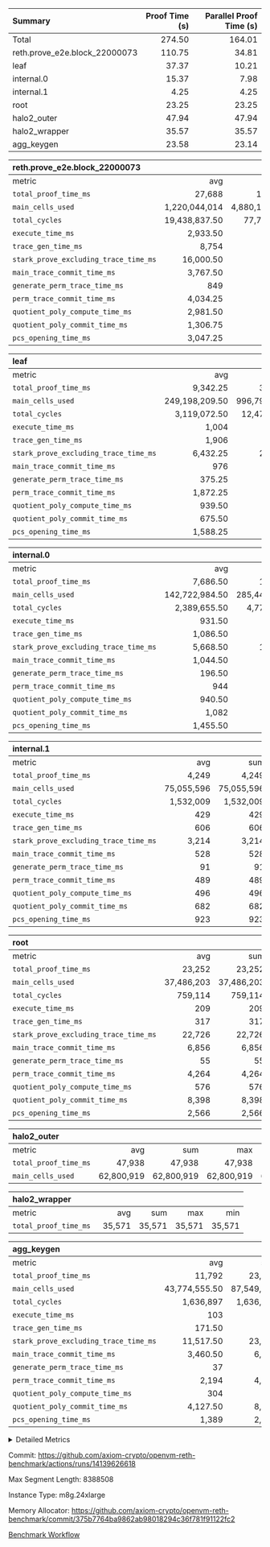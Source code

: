 | Summary | Proof Time (s) | Parallel Proof Time (s) |
|:---|---:|---:|
| Total |  274.50 |  164.01 |
| reth.prove_e2e.block_22000073 |  110.75 |  34.81 |
| leaf |  37.37 |  10.21 |
| internal.0 |  15.37 |  7.98 |
| internal.1 |  4.25 |  4.25 |
| root |  23.25 |  23.25 |
| halo2_outer |  47.94 |  47.94 |
| halo2_wrapper |  35.57 |  35.57 |
| agg_keygen |  23.58 |  23.14 |


| reth.prove_e2e.block_22000073 |||||
|:---|---:|---:|---:|---:|
|metric|avg|sum|max|min|
| `total_proof_time_ms ` |  27,688 |  110,752 |  34,814 |  20,900 |
| `main_cells_used     ` |  1,220,044,014 |  4,880,176,056 |  1,622,015,028 |  995,214,941 |
| `total_cycles        ` |  19,438,837.50 |  77,755,350 |  24,643,495 |  10,339,466 |
| `execute_time_ms     ` |  2,933.50 |  11,734 |  4,149 |  1,546 |
| `trace_gen_time_ms   ` |  8,754 |  35,016 |  10,331 |  6,003 |
| `stark_prove_excluding_trace_time_ms` |  16,000.50 |  64,002 |  20,764 |  13,351 |
| `main_trace_commit_time_ms` |  3,767.50 |  15,070 |  5,195 |  2,981 |
| `generate_perm_trace_time_ms` |  849 |  3,396 |  1,023 |  570 |
| `perm_trace_commit_time_ms` |  4,034.25 |  16,137 |  5,314 |  2,737 |
| `quotient_poly_compute_time_ms` |  2,981.50 |  11,926 |  4,247 |  2,119 |
| `quotient_poly_commit_time_ms` |  1,306.75 |  5,227 |  1,493 |  929 |
| `pcs_opening_time_ms ` |  3,047.25 |  12,189 |  3,506 |  2,117 |

| leaf |||||
|:---|---:|---:|---:|---:|
|metric|avg|sum|max|min|
| `total_proof_time_ms ` |  9,342.25 |  37,369 |  10,209 |  7,153 |
| `main_cells_used     ` |  249,198,209.50 |  996,792,838 |  278,547,069 |  192,356,192 |
| `total_cycles        ` |  3,119,072.50 |  12,476,290 |  3,458,324 |  2,560,979 |
| `execute_time_ms     ` |  1,004 |  4,016 |  1,102 |  824 |
| `trace_gen_time_ms   ` |  1,906 |  7,624 |  2,088 |  1,549 |
| `stark_prove_excluding_trace_time_ms` |  6,432.25 |  25,729 |  7,019 |  4,780 |
| `main_trace_commit_time_ms` |  976 |  3,904 |  1,055 |  760 |
| `generate_perm_trace_time_ms` |  375.25 |  1,501 |  411 |  280 |
| `perm_trace_commit_time_ms` |  1,872.25 |  7,489 |  2,082 |  1,347 |
| `quotient_poly_compute_time_ms` |  939.50 |  3,758 |  1,029 |  712 |
| `quotient_poly_commit_time_ms` |  675.50 |  2,702 |  742 |  507 |
| `pcs_opening_time_ms ` |  1,588.25 |  6,353 |  1,736 |  1,169 |

| internal.0 |||||
|:---|---:|---:|---:|---:|
|metric|avg|sum|max|min|
| `total_proof_time_ms ` |  7,686.50 |  15,373 |  7,978 |  7,395 |
| `main_cells_used     ` |  142,722,984.50 |  285,445,969 |  143,362,763 |  142,083,206 |
| `total_cycles        ` |  2,389,655.50 |  4,779,311 |  2,397,738 |  2,381,573 |
| `execute_time_ms     ` |  931.50 |  1,863 |  943 |  920 |
| `trace_gen_time_ms   ` |  1,086.50 |  2,173 |  1,093 |  1,080 |
| `stark_prove_excluding_trace_time_ms` |  5,668.50 |  11,337 |  5,942 |  5,395 |
| `main_trace_commit_time_ms` |  1,044.50 |  2,089 |  1,146 |  943 |
| `generate_perm_trace_time_ms` |  196.50 |  393 |  211 |  182 |
| `perm_trace_commit_time_ms` |  944 |  1,888 |  990 |  898 |
| `quotient_poly_compute_time_ms` |  940.50 |  1,881 |  1,013 |  868 |
| `quotient_poly_commit_time_ms` |  1,082 |  2,164 |  1,084 |  1,080 |
| `pcs_opening_time_ms ` |  1,455.50 |  2,911 |  1,493 |  1,418 |

| internal.1 |||||
|:---|---:|---:|---:|---:|
|metric|avg|sum|max|min|
| `total_proof_time_ms ` |  4,249 |  4,249 |  4,249 |  4,249 |
| `main_cells_used     ` |  75,055,596 |  75,055,596 |  75,055,596 |  75,055,596 |
| `total_cycles        ` |  1,532,009 |  1,532,009 |  1,532,009 |  1,532,009 |
| `execute_time_ms     ` |  429 |  429 |  429 |  429 |
| `trace_gen_time_ms   ` |  606 |  606 |  606 |  606 |
| `stark_prove_excluding_trace_time_ms` |  3,214 |  3,214 |  3,214 |  3,214 |
| `main_trace_commit_time_ms` |  528 |  528 |  528 |  528 |
| `generate_perm_trace_time_ms` |  91 |  91 |  91 |  91 |
| `perm_trace_commit_time_ms` |  489 |  489 |  489 |  489 |
| `quotient_poly_compute_time_ms` |  496 |  496 |  496 |  496 |
| `quotient_poly_commit_time_ms` |  682 |  682 |  682 |  682 |
| `pcs_opening_time_ms ` |  923 |  923 |  923 |  923 |

| root |||||
|:---|---:|---:|---:|---:|
|metric|avg|sum|max|min|
| `total_proof_time_ms ` |  23,252 |  23,252 |  23,252 |  23,252 |
| `main_cells_used     ` |  37,486,203 |  37,486,203 |  37,486,203 |  37,486,203 |
| `total_cycles        ` |  759,114 |  759,114 |  759,114 |  759,114 |
| `execute_time_ms     ` |  209 |  209 |  209 |  209 |
| `trace_gen_time_ms   ` |  317 |  317 |  317 |  317 |
| `stark_prove_excluding_trace_time_ms` |  22,726 |  22,726 |  22,726 |  22,726 |
| `main_trace_commit_time_ms` |  6,856 |  6,856 |  6,856 |  6,856 |
| `generate_perm_trace_time_ms` |  55 |  55 |  55 |  55 |
| `perm_trace_commit_time_ms` |  4,264 |  4,264 |  4,264 |  4,264 |
| `quotient_poly_compute_time_ms` |  576 |  576 |  576 |  576 |
| `quotient_poly_commit_time_ms` |  8,398 |  8,398 |  8,398 |  8,398 |
| `pcs_opening_time_ms ` |  2,566 |  2,566 |  2,566 |  2,566 |

| halo2_outer |||||
|:---|---:|---:|---:|---:|
|metric|avg|sum|max|min|
| `total_proof_time_ms ` |  47,938 |  47,938 |  47,938 |  47,938 |
| `main_cells_used     ` |  62,800,919 |  62,800,919 |  62,800,919 |  62,800,919 |

| halo2_wrapper |||||
|:---|---:|---:|---:|---:|
|metric|avg|sum|max|min|
| `total_proof_time_ms ` |  35,571 |  35,571 |  35,571 |  35,571 |

| agg_keygen |||||
|:---|---:|---:|---:|---:|
|metric|avg|sum|max|min|
| `total_proof_time_ms ` |  11,792 |  23,584 |  23,138 |  446 |
| `main_cells_used     ` |  43,774,555.50 |  87,549,111 |  86,883,195 |  665,916 |
| `total_cycles        ` |  1,636,897 |  1,636,897 |  1,636,897 |  1,636,897 |
| `execute_time_ms     ` |  103 |  206 |  206 |  0 |
| `trace_gen_time_ms   ` |  171.50 |  343 |  315 |  28 |
| `stark_prove_excluding_trace_time_ms` |  11,517.50 |  23,035 |  22,617 |  418 |
| `main_trace_commit_time_ms` |  3,460.50 |  6,921 |  6,871 |  50 |
| `generate_perm_trace_time_ms` |  37 |  74 |  61 |  13 |
| `perm_trace_commit_time_ms` |  2,194 |  4,388 |  4,340 |  48 |
| `quotient_poly_compute_time_ms` |  304 |  608 |  578 |  30 |
| `quotient_poly_commit_time_ms` |  4,127.50 |  8,255 |  8,195 |  60 |
| `pcs_opening_time_ms ` |  1,389 |  2,778 |  2,566 |  212 |



<details>
<summary>Detailed Metrics</summary>

| air_name | block_number | quotient_deg | interactions | constraints |
| --- | --- | --- | --- | --- |
| AccessAdapterAir<16> | 22000073 | 2 | 5 | 12 | 
| AccessAdapterAir<2> | 22000073 | 2 | 5 | 12 | 
| AccessAdapterAir<32> | 22000073 | 2 | 5 | 12 | 
| AccessAdapterAir<4> | 22000073 | 2 | 5 | 12 | 
| AccessAdapterAir<8> | 22000073 | 2 | 5 | 12 | 
| BitwiseOperationLookupAir<8> | 22000073 | 2 | 2 | 4 | 
| KeccakVmAir | 22000073 | 2 | 321 | 4,513 | 
| MemoryMerkleAir<8> | 22000073 | 2 | 4 | 39 | 
| PersistentBoundaryAir<8> | 22000073 | 2 | 3 | 7 | 
| PhantomAir | 22000073 | 2 | 3 | 5 | 
| Poseidon2PeripheryAir<BabyBearParameters>, 1> | 22000073 | 2 | 1 | 286 | 
| ProgramAir | 22000073 | 1 | 1 | 4 | 
| RangeTupleCheckerAir<2> | 22000073 | 1 | 1 | 4 | 
| Rv32HintStoreAir | 22000073 | 2 | 18 | 28 | 
| Sha256VmAir | 22000073 | 2 | 50 | 663 | 
| VariableRangeCheckerAir | 22000073 | 1 | 1 | 4 | 
| VmAirWrapper<Rv32BaseAluAdapterAir, BaseAluCoreAir<4, 8> | 22000073 | 2 | 20 | 37 | 
| VmAirWrapper<Rv32BaseAluAdapterAir, LessThanCoreAir<4, 8> | 22000073 | 2 | 18 | 40 | 
| VmAirWrapper<Rv32BaseAluAdapterAir, ShiftCoreAir<4, 8> | 22000073 | 2 | 24 | 91 | 
| VmAirWrapper<Rv32BranchAdapterAir, BranchEqualCoreAir<4> | 22000073 | 2 | 11 | 20 | 
| VmAirWrapper<Rv32BranchAdapterAir, BranchLessThanCoreAir<4, 8> | 22000073 | 2 | 13 | 35 | 
| VmAirWrapper<Rv32CondRdWriteAdapterAir, Rv32JalLuiCoreAir> | 22000073 | 2 | 10 | 18 | 
| VmAirWrapper<Rv32HeapAdapterAir<2, 32, 32>, BaseAluCoreAir<32, 8> | 22000073 | 2 | 61 | 126 | 
| VmAirWrapper<Rv32HeapAdapterAir<2, 32, 32>, LessThanCoreAir<32, 8> | 22000073 | 2 | 31 | 129 | 
| VmAirWrapper<Rv32HeapAdapterAir<2, 32, 32>, MultiplicationCoreAir<32, 8> | 22000073 | 2 | 61 | 57 | 
| VmAirWrapper<Rv32HeapAdapterAir<2, 32, 32>, ShiftCoreAir<32, 8> | 22000073 | 2 | 79 | 2,161 | 
| VmAirWrapper<Rv32HeapBranchAdapterAir<2, 32>, BranchEqualCoreAir<32> | 22000073 | 2 | 20 | 55 | 
| VmAirWrapper<Rv32HeapBranchAdapterAir<2, 32>, BranchLessThanCoreAir<32, 8> | 22000073 | 2 | 22 | 126 | 
| VmAirWrapper<Rv32IsEqualModAdapterAir<2, 1, 32, 32>, ModularIsEqualCoreAir<32, 4, 8> | 22000073 | 2 | 25 | 225 | 
| VmAirWrapper<Rv32IsEqualModAdapterAir<2, 3, 16, 48>, ModularIsEqualCoreAir<48, 4, 8> | 22000073 | 2 | 41 | 333 | 
| VmAirWrapper<Rv32JalrAdapterAir, Rv32JalrCoreAir> | 22000073 | 2 | 16 | 20 | 
| VmAirWrapper<Rv32LoadStoreAdapterAir, LoadSignExtendCoreAir<4, 8> | 22000073 | 2 | 18 | 33 | 
| VmAirWrapper<Rv32LoadStoreAdapterAir, LoadStoreCoreAir<4> | 22000073 | 2 | 17 | 40 | 
| VmAirWrapper<Rv32MultAdapterAir, DivRemCoreAir<4, 8> | 22000073 | 2 | 25 | 84 | 
| VmAirWrapper<Rv32MultAdapterAir, MulHCoreAir<4, 8> | 22000073 | 2 | 24 | 31 | 
| VmAirWrapper<Rv32MultAdapterAir, MultiplicationCoreAir<4, 8> | 22000073 | 2 | 19 | 19 | 
| VmAirWrapper<Rv32RdWriteAdapterAir, Rv32AuipcCoreAir> | 22000073 | 2 | 12 | 14 | 
| VmAirWrapper<Rv32VecHeapAdapterAir<1, 2, 2, 32, 32>, FieldExpressionCoreAir> | 22000073 | 2 | 415 | 480 | 
| VmAirWrapper<Rv32VecHeapAdapterAir<1, 6, 6, 16, 16>, FieldExpressionCoreAir> | 22000073 | 2 | 832 | 921 | 
| VmAirWrapper<Rv32VecHeapAdapterAir<2, 1, 1, 32, 32>, FieldExpressionCoreAir> | 22000073 | 2 | 158 | 190 | 
| VmAirWrapper<Rv32VecHeapAdapterAir<2, 2, 2, 32, 32>, FieldExpressionCoreAir> | 22000073 | 2 | 428 | 457 | 
| VmAirWrapper<Rv32VecHeapAdapterAir<2, 3, 3, 16, 16>, FieldExpressionCoreAir> | 22000073 | 2 | 246 | 288 | 
| VmAirWrapper<Rv32VecHeapAdapterAir<2, 6, 6, 16, 16>, FieldExpressionCoreAir> | 22000073 | 2 | 668 | 701 | 
| VmConnectorAir | 22000073 | 2 | 5 | 11 | 

| block_number | execute_time_ms |
| --- | --- |
| 22000073 | 210 | 

| group | air_name | block_number | rows | quotient_deg | prep_cols | perm_cols | main_cols | interactions | constraints | cells |
| --- | --- | --- | --- | --- | --- | --- | --- | --- | --- | --- |
| agg_keygen | AccessAdapterAir<16> | 22000073 |  | 2 |  |  |  | 5 | 12 |  | 
| agg_keygen | AccessAdapterAir<2> | 22000073 | 524,288 | 8 |  | 16 | 11 | 5 | 12 | 14,155,776 | 
| agg_keygen | AccessAdapterAir<32> | 22000073 |  | 2 |  |  |  | 5 | 12 |  | 
| agg_keygen | AccessAdapterAir<4> | 22000073 | 262,144 | 8 |  | 16 | 13 | 5 | 12 | 7,602,176 | 
| agg_keygen | AccessAdapterAir<8> | 22000073 | 8,192 | 8 |  | 16 | 17 | 5 | 12 | 270,336 | 
| agg_keygen | BitwiseOperationLookupAir<8> | 22000073 |  | 2 |  |  |  | 2 | 4 |  | 
| agg_keygen | FriReducedOpeningAir | 22000073 | 524,288 | 8 |  | 84 | 27 | 39 | 71 | 58,195,968 | 
| agg_keygen | JalRangeCheckAir | 22000073 | 65,536 | 8 |  | 28 | 12 | 9 | 14 | 2,621,440 | 
| agg_keygen | MemoryMerkleAir<8> | 22000073 |  | 2 |  |  |  | 4 | 39 |  | 
| agg_keygen | NativePoseidon2Air<BabyBearParameters>, 1> | 22000073 | 65,536 | 8 |  | 312 | 398 | 136 | 572 | 46,530,560 | 
| agg_keygen | PersistentBoundaryAir<8> | 22000073 |  | 2 |  |  |  | 3 | 7 |  | 
| agg_keygen | PhantomAir | 22000073 | 32,768 | 4 |  | 12 | 6 | 3 | 5 | 589,824 | 
| agg_keygen | Poseidon2PeripheryAir<BabyBearParameters>, 1> | 22000073 |  | 2 |  |  |  | 1 | 286 |  | 
| agg_keygen | ProgramAir | 22000073 | 131,072 | 1 |  | 8 | 10 | 1 | 4 | 2,359,296 | 
| agg_keygen | RangeTupleCheckerAir<2> | 22000073 |  | 1 |  |  |  | 1 | 4 |  | 
| agg_keygen | Rv32HintStoreAir | 22000073 |  | 2 |  |  |  | 18 | 28 |  | 
| agg_keygen | VariableRangeCheckerAir | 22000073 | 262,144 | 1 | 2 | 8 | 1 | 1 | 4 | 2,359,296 | 
| agg_keygen | VmAirWrapper<AluNativeAdapterAir, FieldArithmeticCoreAir> | 22000073 | 1,048,576 | 8 |  | 36 | 29 | 15 | 27 | 68,157,440 | 
| agg_keygen | VmAirWrapper<BranchNativeAdapterAir, BranchEqualCoreAir<1> | 22000073 | 262,144 | 8 |  | 28 | 23 | 11 | 25 | 13,369,344 | 
| agg_keygen | VmAirWrapper<NativeAdapterAir<2, 0>, PublicValuesCoreAir> | 22000073 | 64 | 8 |  | 28 | 27 | 11 | 30 | 3,520 | 
| agg_keygen | VmAirWrapper<NativeLoadStoreAdapterAir<1>, NativeLoadStoreCoreAir<1> | 22000073 | 524,288 | 8 |  | 40 | 21 | 15 | 20 | 31,981,568 | 
| agg_keygen | VmAirWrapper<NativeLoadStoreAdapterAir<4>, NativeLoadStoreCoreAir<4> | 22000073 | 131,072 | 8 |  | 40 | 27 | 15 | 20 | 8,781,824 | 
| agg_keygen | VmAirWrapper<NativeVectorizedAdapterAir<4>, FieldExtensionCoreAir> | 22000073 | 131,072 | 8 |  | 36 | 38 | 15 | 27 | 9,699,328 | 
| agg_keygen | VmAirWrapper<Rv32BaseAluAdapterAir, BaseAluCoreAir<4, 8> | 22000073 |  | 2 |  |  |  | 20 | 37 |  | 
| agg_keygen | VmAirWrapper<Rv32BaseAluAdapterAir, LessThanCoreAir<4, 8> | 22000073 |  | 2 |  |  |  | 18 | 40 |  | 
| agg_keygen | VmAirWrapper<Rv32BaseAluAdapterAir, ShiftCoreAir<4, 8> | 22000073 |  | 2 |  |  |  | 24 | 91 |  | 
| agg_keygen | VmAirWrapper<Rv32BranchAdapterAir, BranchEqualCoreAir<4> | 22000073 |  | 2 |  |  |  | 11 | 20 |  | 
| agg_keygen | VmAirWrapper<Rv32BranchAdapterAir, BranchLessThanCoreAir<4, 8> | 22000073 |  | 2 |  |  |  | 13 | 35 |  | 
| agg_keygen | VmAirWrapper<Rv32CondRdWriteAdapterAir, Rv32JalLuiCoreAir> | 22000073 |  | 2 |  |  |  | 10 | 18 |  | 
| agg_keygen | VmAirWrapper<Rv32JalrAdapterAir, Rv32JalrCoreAir> | 22000073 |  | 2 |  |  |  | 16 | 20 |  | 
| agg_keygen | VmAirWrapper<Rv32LoadStoreAdapterAir, LoadSignExtendCoreAir<4, 8> | 22000073 |  | 2 |  |  |  | 18 | 33 |  | 
| agg_keygen | VmAirWrapper<Rv32LoadStoreAdapterAir, LoadStoreCoreAir<4> | 22000073 |  | 2 |  |  |  | 17 | 40 |  | 
| agg_keygen | VmAirWrapper<Rv32MultAdapterAir, DivRemCoreAir<4, 8> | 22000073 |  | 2 |  |  |  | 25 | 84 |  | 
| agg_keygen | VmAirWrapper<Rv32MultAdapterAir, MulHCoreAir<4, 8> | 22000073 |  | 2 |  |  |  | 24 | 31 |  | 
| agg_keygen | VmAirWrapper<Rv32MultAdapterAir, MultiplicationCoreAir<4, 8> | 22000073 |  | 2 |  |  |  | 19 | 19 |  | 
| agg_keygen | VmAirWrapper<Rv32RdWriteAdapterAir, Rv32AuipcCoreAir> | 22000073 |  | 2 |  |  |  | 12 | 14 |  | 
| agg_keygen | VmConnectorAir | 22000073 | 2 | 8 | 1 | 16 | 5 | 5 | 11 | 42 | 
| agg_keygen | VolatileBoundaryAir | 22000073 | 131,072 | 8 |  | 20 | 12 | 7 | 19 | 4,194,304 | 

| group | air_name | block_number | idx | rows | prep_cols | perm_cols | main_cols | cells |
| --- | --- | --- | --- | --- | --- | --- | --- | --- |
| internal.0 | AccessAdapterAir<2> | 22000073 | 0 | 1,048,576 |  | 12 | 11 | 24,117,248 | 
| internal.0 | AccessAdapterAir<2> | 22000073 | 1 | 524,288 |  | 12 | 11 | 12,058,624 | 
| internal.0 | AccessAdapterAir<4> | 22000073 | 0 | 262,144 |  | 12 | 13 | 6,553,600 | 
| internal.0 | AccessAdapterAir<4> | 22000073 | 1 | 262,144 |  | 12 | 13 | 6,553,600 | 
| internal.0 | AccessAdapterAir<8> | 22000073 | 0 | 8,192 |  | 12 | 17 | 237,568 | 
| internal.0 | AccessAdapterAir<8> | 22000073 | 1 | 8,192 |  | 12 | 17 | 237,568 | 
| internal.0 | FriReducedOpeningAir | 22000073 | 0 | 1,048,576 |  | 44 | 27 | 74,448,896 | 
| internal.0 | FriReducedOpeningAir | 22000073 | 1 | 1,048,576 |  | 44 | 27 | 74,448,896 | 
| internal.0 | JalRangeCheckAir | 22000073 | 0 | 131,072 |  | 16 | 12 | 3,670,016 | 
| internal.0 | JalRangeCheckAir | 22000073 | 1 | 131,072 |  | 16 | 12 | 3,670,016 | 
| internal.0 | NativePoseidon2Air<BabyBearParameters>, 1> | 22000073 | 0 | 262,144 |  | 160 | 398 | 146,276,352 | 
| internal.0 | NativePoseidon2Air<BabyBearParameters>, 1> | 22000073 | 1 | 131,072 |  | 160 | 398 | 73,138,176 | 
| internal.0 | PhantomAir | 22000073 | 0 | 65,536 |  | 8 | 6 | 917,504 | 
| internal.0 | PhantomAir | 22000073 | 1 | 65,536 |  | 8 | 6 | 917,504 | 
| internal.0 | ProgramAir | 22000073 | 0 | 131,072 |  | 8 | 10 | 2,359,296 | 
| internal.0 | ProgramAir | 22000073 | 1 | 131,072 |  | 8 | 10 | 2,359,296 | 
| internal.0 | VariableRangeCheckerAir | 22000073 | 0 | 262,144 | 2 | 8 | 1 | 2,359,296 | 
| internal.0 | VariableRangeCheckerAir | 22000073 | 1 | 262,144 | 2 | 8 | 1 | 2,359,296 | 
| internal.0 | VmAirWrapper<AluNativeAdapterAir, FieldArithmeticCoreAir> | 22000073 | 0 | 2,097,152 |  | 20 | 29 | 102,760,448 | 
| internal.0 | VmAirWrapper<AluNativeAdapterAir, FieldArithmeticCoreAir> | 22000073 | 1 | 2,097,152 |  | 20 | 29 | 102,760,448 | 
| internal.0 | VmAirWrapper<BranchNativeAdapterAir, BranchEqualCoreAir<1> | 22000073 | 0 | 262,144 |  | 16 | 23 | 10,223,616 | 
| internal.0 | VmAirWrapper<BranchNativeAdapterAir, BranchEqualCoreAir<1> | 22000073 | 1 | 262,144 |  | 16 | 23 | 10,223,616 | 
| internal.0 | VmAirWrapper<NativeAdapterAir<2, 0>, PublicValuesCoreAir> | 22000073 | 0 | 64 |  | 16 | 23 | 2,496 | 
| internal.0 | VmAirWrapper<NativeAdapterAir<2, 0>, PublicValuesCoreAir> | 22000073 | 1 | 64 |  | 16 | 23 | 2,496 | 
| internal.0 | VmAirWrapper<NativeLoadStoreAdapterAir<1>, NativeLoadStoreCoreAir<1> | 22000073 | 0 | 524,288 |  | 24 | 21 | 23,592,960 | 
| internal.0 | VmAirWrapper<NativeLoadStoreAdapterAir<1>, NativeLoadStoreCoreAir<1> | 22000073 | 1 | 524,288 |  | 24 | 21 | 23,592,960 | 
| internal.0 | VmAirWrapper<NativeLoadStoreAdapterAir<4>, NativeLoadStoreCoreAir<4> | 22000073 | 0 | 262,144 |  | 24 | 27 | 13,369,344 | 
| internal.0 | VmAirWrapper<NativeLoadStoreAdapterAir<4>, NativeLoadStoreCoreAir<4> | 22000073 | 1 | 262,144 |  | 24 | 27 | 13,369,344 | 
| internal.0 | VmAirWrapper<NativeVectorizedAdapterAir<4>, FieldExtensionCoreAir> | 22000073 | 0 | 262,144 |  | 20 | 38 | 15,204,352 | 
| internal.0 | VmAirWrapper<NativeVectorizedAdapterAir<4>, FieldExtensionCoreAir> | 22000073 | 1 | 262,144 |  | 20 | 38 | 15,204,352 | 
| internal.0 | VmConnectorAir | 22000073 | 0 | 2 | 1 | 12 | 5 | 34 | 
| internal.0 | VmConnectorAir | 22000073 | 1 | 2 | 1 | 12 | 5 | 34 | 
| internal.0 | VolatileBoundaryAir | 22000073 | 0 | 262,144 |  | 12 | 12 | 6,291,456 | 
| internal.0 | VolatileBoundaryAir | 22000073 | 1 | 262,144 |  | 12 | 12 | 6,291,456 | 
| internal.1 | AccessAdapterAir<2> | 22000073 | 2 | 524,288 |  | 12 | 11 | 12,058,624 | 
| internal.1 | AccessAdapterAir<4> | 22000073 | 2 | 262,144 |  | 12 | 13 | 6,553,600 | 
| internal.1 | AccessAdapterAir<8> | 22000073 | 2 | 8,192 |  | 12 | 17 | 237,568 | 
| internal.1 | FriReducedOpeningAir | 22000073 | 2 | 262,144 |  | 44 | 27 | 18,612,224 | 
| internal.1 | JalRangeCheckAir | 22000073 | 2 | 65,536 |  | 16 | 12 | 1,835,008 | 
| internal.1 | NativePoseidon2Air<BabyBearParameters>, 1> | 22000073 | 2 | 65,536 |  | 160 | 398 | 36,569,088 | 
| internal.1 | PhantomAir | 22000073 | 2 | 16,384 |  | 8 | 6 | 229,376 | 
| internal.1 | ProgramAir | 22000073 | 2 | 131,072 |  | 8 | 10 | 2,359,296 | 
| internal.1 | VariableRangeCheckerAir | 22000073 | 2 | 262,144 | 2 | 8 | 1 | 2,359,296 | 
| internal.1 | VmAirWrapper<AluNativeAdapterAir, FieldArithmeticCoreAir> | 22000073 | 2 | 1,048,576 |  | 20 | 29 | 51,380,224 | 
| internal.1 | VmAirWrapper<BranchNativeAdapterAir, BranchEqualCoreAir<1> | 22000073 | 2 | 262,144 |  | 16 | 23 | 10,223,616 | 
| internal.1 | VmAirWrapper<NativeAdapterAir<2, 0>, PublicValuesCoreAir> | 22000073 | 2 | 64 |  | 16 | 23 | 2,496 | 
| internal.1 | VmAirWrapper<NativeLoadStoreAdapterAir<1>, NativeLoadStoreCoreAir<1> | 22000073 | 2 | 524,288 |  | 24 | 21 | 23,592,960 | 
| internal.1 | VmAirWrapper<NativeLoadStoreAdapterAir<4>, NativeLoadStoreCoreAir<4> | 22000073 | 2 | 131,072 |  | 24 | 27 | 6,684,672 | 
| internal.1 | VmAirWrapper<NativeVectorizedAdapterAir<4>, FieldExtensionCoreAir> | 22000073 | 2 | 131,072 |  | 20 | 38 | 7,602,176 | 
| internal.1 | VmConnectorAir | 22000073 | 2 | 2 | 1 | 12 | 5 | 34 | 
| internal.1 | VolatileBoundaryAir | 22000073 | 2 | 131,072 |  | 12 | 12 | 3,145,728 | 
| leaf | AccessAdapterAir<2> | 22000073 | 0 | 2,097,152 |  | 16 | 11 | 56,623,104 | 
| leaf | AccessAdapterAir<2> | 22000073 | 1 | 2,097,152 |  | 16 | 11 | 56,623,104 | 
| leaf | AccessAdapterAir<2> | 22000073 | 2 | 2,097,152 |  | 16 | 11 | 56,623,104 | 
| leaf | AccessAdapterAir<2> | 22000073 | 3 | 1,048,576 |  | 16 | 11 | 28,311,552 | 
| leaf | AccessAdapterAir<4> | 22000073 | 0 | 1,048,576 |  | 16 | 13 | 30,408,704 | 
| leaf | AccessAdapterAir<4> | 22000073 | 1 | 1,048,576 |  | 16 | 13 | 30,408,704 | 
| leaf | AccessAdapterAir<4> | 22000073 | 2 | 1,048,576 |  | 16 | 13 | 30,408,704 | 
| leaf | AccessAdapterAir<4> | 22000073 | 3 | 524,288 |  | 16 | 13 | 15,204,352 | 
| leaf | AccessAdapterAir<8> | 22000073 | 0 | 32,768 |  | 16 | 17 | 1,081,344 | 
| leaf | AccessAdapterAir<8> | 22000073 | 1 | 32,768 |  | 16 | 17 | 1,081,344 | 
| leaf | AccessAdapterAir<8> | 22000073 | 2 | 32,768 |  | 16 | 17 | 1,081,344 | 
| leaf | AccessAdapterAir<8> | 22000073 | 3 | 16,384 |  | 16 | 17 | 540,672 | 
| leaf | FriReducedOpeningAir | 22000073 | 0 | 4,194,304 |  | 84 | 27 | 465,567,744 | 
| leaf | FriReducedOpeningAir | 22000073 | 1 | 4,194,304 |  | 84 | 27 | 465,567,744 | 
| leaf | FriReducedOpeningAir | 22000073 | 2 | 4,194,304 |  | 84 | 27 | 465,567,744 | 
| leaf | FriReducedOpeningAir | 22000073 | 3 | 2,097,152 |  | 84 | 27 | 232,783,872 | 
| leaf | JalRangeCheckAir | 22000073 | 0 | 65,536 |  | 28 | 12 | 2,621,440 | 
| leaf | JalRangeCheckAir | 22000073 | 1 | 65,536 |  | 28 | 12 | 2,621,440 | 
| leaf | JalRangeCheckAir | 22000073 | 2 | 65,536 |  | 28 | 12 | 2,621,440 | 
| leaf | JalRangeCheckAir | 22000073 | 3 | 65,536 |  | 28 | 12 | 2,621,440 | 
| leaf | NativePoseidon2Air<BabyBearParameters>, 1> | 22000073 | 0 | 262,144 |  | 312 | 398 | 186,122,240 | 
| leaf | NativePoseidon2Air<BabyBearParameters>, 1> | 22000073 | 1 | 262,144 |  | 312 | 398 | 186,122,240 | 
| leaf | NativePoseidon2Air<BabyBearParameters>, 1> | 22000073 | 2 | 262,144 |  | 312 | 398 | 186,122,240 | 
| leaf | NativePoseidon2Air<BabyBearParameters>, 1> | 22000073 | 3 | 262,144 |  | 312 | 398 | 186,122,240 | 
| leaf | PhantomAir | 22000073 | 0 | 32,768 |  | 12 | 6 | 589,824 | 
| leaf | PhantomAir | 22000073 | 1 | 32,768 |  | 12 | 6 | 589,824 | 
| leaf | PhantomAir | 22000073 | 2 | 32,768 |  | 12 | 6 | 589,824 | 
| leaf | PhantomAir | 22000073 | 3 | 32,768 |  | 12 | 6 | 589,824 | 
| leaf | ProgramAir | 22000073 | 0 | 2,097,152 |  | 8 | 10 | 37,748,736 | 
| leaf | ProgramAir | 22000073 | 1 | 2,097,152 |  | 8 | 10 | 37,748,736 | 
| leaf | ProgramAir | 22000073 | 2 | 2,097,152 |  | 8 | 10 | 37,748,736 | 
| leaf | ProgramAir | 22000073 | 3 | 2,097,152 |  | 8 | 10 | 37,748,736 | 
| leaf | VariableRangeCheckerAir | 22000073 | 0 | 262,144 | 2 | 8 | 1 | 2,359,296 | 
| leaf | VariableRangeCheckerAir | 22000073 | 1 | 262,144 | 2 | 8 | 1 | 2,359,296 | 
| leaf | VariableRangeCheckerAir | 22000073 | 2 | 262,144 | 2 | 8 | 1 | 2,359,296 | 
| leaf | VariableRangeCheckerAir | 22000073 | 3 | 262,144 | 2 | 8 | 1 | 2,359,296 | 
| leaf | VmAirWrapper<AluNativeAdapterAir, FieldArithmeticCoreAir> | 22000073 | 0 | 2,097,152 |  | 36 | 29 | 136,314,880 | 
| leaf | VmAirWrapper<AluNativeAdapterAir, FieldArithmeticCoreAir> | 22000073 | 1 | 2,097,152 |  | 36 | 29 | 136,314,880 | 
| leaf | VmAirWrapper<AluNativeAdapterAir, FieldArithmeticCoreAir> | 22000073 | 2 | 2,097,152 |  | 36 | 29 | 136,314,880 | 
| leaf | VmAirWrapper<AluNativeAdapterAir, FieldArithmeticCoreAir> | 22000073 | 3 | 2,097,152 |  | 36 | 29 | 136,314,880 | 
| leaf | VmAirWrapper<BranchNativeAdapterAir, BranchEqualCoreAir<1> | 22000073 | 0 | 524,288 |  | 28 | 23 | 26,738,688 | 
| leaf | VmAirWrapper<BranchNativeAdapterAir, BranchEqualCoreAir<1> | 22000073 | 1 | 524,288 |  | 28 | 23 | 26,738,688 | 
| leaf | VmAirWrapper<BranchNativeAdapterAir, BranchEqualCoreAir<1> | 22000073 | 2 | 524,288 |  | 28 | 23 | 26,738,688 | 
| leaf | VmAirWrapper<BranchNativeAdapterAir, BranchEqualCoreAir<1> | 22000073 | 3 | 524,288 |  | 28 | 23 | 26,738,688 | 
| leaf | VmAirWrapper<NativeAdapterAir<2, 0>, PublicValuesCoreAir> | 22000073 | 0 | 64 |  | 28 | 27 | 3,520 | 
| leaf | VmAirWrapper<NativeAdapterAir<2, 0>, PublicValuesCoreAir> | 22000073 | 1 | 64 |  | 28 | 27 | 3,520 | 
| leaf | VmAirWrapper<NativeAdapterAir<2, 0>, PublicValuesCoreAir> | 22000073 | 2 | 64 |  | 28 | 27 | 3,520 | 
| leaf | VmAirWrapper<NativeAdapterAir<2, 0>, PublicValuesCoreAir> | 22000073 | 3 | 64 |  | 28 | 27 | 3,520 | 
| leaf | VmAirWrapper<NativeLoadStoreAdapterAir<1>, NativeLoadStoreCoreAir<1> | 22000073 | 0 | 1,048,576 |  | 40 | 21 | 63,963,136 | 
| leaf | VmAirWrapper<NativeLoadStoreAdapterAir<1>, NativeLoadStoreCoreAir<1> | 22000073 | 1 | 1,048,576 |  | 40 | 21 | 63,963,136 | 
| leaf | VmAirWrapper<NativeLoadStoreAdapterAir<1>, NativeLoadStoreCoreAir<1> | 22000073 | 2 | 1,048,576 |  | 40 | 21 | 63,963,136 | 
| leaf | VmAirWrapper<NativeLoadStoreAdapterAir<1>, NativeLoadStoreCoreAir<1> | 22000073 | 3 | 1,048,576 |  | 40 | 21 | 63,963,136 | 
| leaf | VmAirWrapper<NativeLoadStoreAdapterAir<4>, NativeLoadStoreCoreAir<4> | 22000073 | 0 | 262,144 |  | 40 | 27 | 17,563,648 | 
| leaf | VmAirWrapper<NativeLoadStoreAdapterAir<4>, NativeLoadStoreCoreAir<4> | 22000073 | 1 | 262,144 |  | 40 | 27 | 17,563,648 | 
| leaf | VmAirWrapper<NativeLoadStoreAdapterAir<4>, NativeLoadStoreCoreAir<4> | 22000073 | 2 | 262,144 |  | 40 | 27 | 17,563,648 | 
| leaf | VmAirWrapper<NativeLoadStoreAdapterAir<4>, NativeLoadStoreCoreAir<4> | 22000073 | 3 | 131,072 |  | 40 | 27 | 8,781,824 | 
| leaf | VmAirWrapper<NativeVectorizedAdapterAir<4>, FieldExtensionCoreAir> | 22000073 | 0 | 262,144 |  | 36 | 38 | 19,398,656 | 
| leaf | VmAirWrapper<NativeVectorizedAdapterAir<4>, FieldExtensionCoreAir> | 22000073 | 1 | 524,288 |  | 36 | 38 | 38,797,312 | 
| leaf | VmAirWrapper<NativeVectorizedAdapterAir<4>, FieldExtensionCoreAir> | 22000073 | 2 | 524,288 |  | 36 | 38 | 38,797,312 | 
| leaf | VmAirWrapper<NativeVectorizedAdapterAir<4>, FieldExtensionCoreAir> | 22000073 | 3 | 262,144 |  | 36 | 38 | 19,398,656 | 
| leaf | VmConnectorAir | 22000073 | 0 | 2 | 1 | 16 | 5 | 42 | 
| leaf | VmConnectorAir | 22000073 | 1 | 2 | 1 | 16 | 5 | 42 | 
| leaf | VmConnectorAir | 22000073 | 2 | 2 | 1 | 16 | 5 | 42 | 
| leaf | VmConnectorAir | 22000073 | 3 | 2 | 1 | 16 | 5 | 42 | 
| leaf | VolatileBoundaryAir | 22000073 | 0 | 1,048,576 |  | 20 | 12 | 33,554,432 | 
| leaf | VolatileBoundaryAir | 22000073 | 1 | 1,048,576 |  | 20 | 12 | 33,554,432 | 
| leaf | VolatileBoundaryAir | 22000073 | 2 | 1,048,576 |  | 20 | 12 | 33,554,432 | 
| leaf | VolatileBoundaryAir | 22000073 | 3 | 524,288 |  | 20 | 12 | 16,777,216 | 
| root | AccessAdapterAir<2> | 22000073 | 0 | 262,144 |  | 8 | 11 | 4,980,736 | 
| root | AccessAdapterAir<4> | 22000073 | 0 | 131,072 |  | 8 | 13 | 2,752,512 | 
| root | AccessAdapterAir<8> | 22000073 | 0 | 4,096 |  | 8 | 17 | 102,400 | 
| root | FriReducedOpeningAir | 22000073 | 0 | 131,072 |  | 24 | 27 | 6,684,672 | 
| root | JalRangeCheckAir | 22000073 | 0 | 32,768 |  | 12 | 12 | 786,432 | 
| root | NativePoseidon2Air<BabyBearParameters>, 1> | 22000073 | 0 | 32,768 |  | 84 | 398 | 15,794,176 | 
| root | PhantomAir | 22000073 | 0 | 8,192 |  | 8 | 6 | 114,688 | 
| root | ProgramAir | 22000073 | 0 | 131,072 |  | 8 | 10 | 2,359,296 | 
| root | VariableRangeCheckerAir | 22000073 | 0 | 262,144 | 2 | 8 | 1 | 2,359,296 | 
| root | VmAirWrapper<AluNativeAdapterAir, FieldArithmeticCoreAir> | 22000073 | 0 | 524,288 |  | 12 | 29 | 21,495,808 | 
| root | VmAirWrapper<BranchNativeAdapterAir, BranchEqualCoreAir<1> | 22000073 | 0 | 131,072 |  | 12 | 23 | 4,587,520 | 
| root | VmAirWrapper<NativeAdapterAir<2, 0>, PublicValuesCoreAir> | 22000073 | 0 | 64 |  | 12 | 22 | 2,176 | 
| root | VmAirWrapper<NativeLoadStoreAdapterAir<1>, NativeLoadStoreCoreAir<1> | 22000073 | 0 | 262,144 |  | 16 | 21 | 9,699,328 | 
| root | VmAirWrapper<NativeLoadStoreAdapterAir<4>, NativeLoadStoreCoreAir<4> | 22000073 | 0 | 65,536 |  | 16 | 27 | 2,818,048 | 
| root | VmAirWrapper<NativeVectorizedAdapterAir<4>, FieldExtensionCoreAir> | 22000073 | 0 | 65,536 |  | 12 | 38 | 3,276,800 | 
| root | VmConnectorAir | 22000073 | 0 | 2 | 1 | 8 | 5 | 26 | 
| root | VolatileBoundaryAir | 22000073 | 0 | 131,072 |  | 8 | 12 | 2,621,440 | 

| group | air_name | block_number | segment | rows | prep_cols | perm_cols | main_cols | cells |
| --- | --- | --- | --- | --- | --- | --- | --- | --- |
| agg_keygen | AccessAdapterAir<16> | 22000073 | 0 | 1 |  | 16 | 25 | 41 | 
| agg_keygen | AccessAdapterAir<2> | 22000073 | 0 | 1 |  | 16 | 11 | 27 | 
| agg_keygen | AccessAdapterAir<32> | 22000073 | 0 | 1 |  | 16 | 41 | 57 | 
| agg_keygen | AccessAdapterAir<4> | 22000073 | 0 | 1 |  | 16 | 13 | 29 | 
| agg_keygen | AccessAdapterAir<8> | 22000073 | 0 | 1 |  | 16 | 17 | 33 | 
| agg_keygen | BitwiseOperationLookupAir<8> | 22000073 | 0 | 65,536 | 3 | 8 | 2 | 655,360 | 
| agg_keygen | MemoryMerkleAir<8> | 22000073 | 0 | 64 |  | 16 | 32 | 3,072 | 
| agg_keygen | PersistentBoundaryAir<8> | 22000073 | 0 | 1 |  | 12 | 20 | 32 | 
| agg_keygen | PhantomAir | 22000073 | 0 | 1 |  | 12 | 6 | 18 | 
| agg_keygen | Poseidon2PeripheryAir<BabyBearParameters>, 1> | 22000073 | 0 | 32 |  | 8 | 300 | 9,856 | 
| agg_keygen | ProgramAir | 22000073 | 0 | 1 |  | 8 | 10 | 18 | 
| agg_keygen | RangeTupleCheckerAir<2> | 22000073 | 0 | 524,288 | 2 | 8 | 1 | 4,718,592 | 
| agg_keygen | Rv32HintStoreAir | 22000073 | 0 | 1 |  | 44 | 32 | 76 | 
| agg_keygen | VariableRangeCheckerAir | 22000073 | 0 | 262,144 | 2 | 8 | 1 | 2,359,296 | 
| agg_keygen | VmAirWrapper<Rv32BaseAluAdapterAir, BaseAluCoreAir<4, 8> | 22000073 | 0 | 1 |  | 52 | 36 | 88 | 
| agg_keygen | VmAirWrapper<Rv32BaseAluAdapterAir, LessThanCoreAir<4, 8> | 22000073 | 0 | 1 |  | 40 | 37 | 77 | 
| agg_keygen | VmAirWrapper<Rv32BaseAluAdapterAir, ShiftCoreAir<4, 8> | 22000073 | 0 | 1 |  | 52 | 53 | 105 | 
| agg_keygen | VmAirWrapper<Rv32BranchAdapterAir, BranchEqualCoreAir<4> | 22000073 | 0 | 1 |  | 28 | 26 | 54 | 
| agg_keygen | VmAirWrapper<Rv32BranchAdapterAir, BranchLessThanCoreAir<4, 8> | 22000073 | 0 | 1 |  | 32 | 32 | 64 | 
| agg_keygen | VmAirWrapper<Rv32CondRdWriteAdapterAir, Rv32JalLuiCoreAir> | 22000073 | 0 | 1 |  | 28 | 18 | 46 | 
| agg_keygen | VmAirWrapper<Rv32JalrAdapterAir, Rv32JalrCoreAir> | 22000073 | 0 | 1 |  | 36 | 28 | 64 | 
| agg_keygen | VmAirWrapper<Rv32LoadStoreAdapterAir, LoadSignExtendCoreAir<4, 8> | 22000073 | 0 | 1 |  | 52 | 36 | 88 | 
| agg_keygen | VmAirWrapper<Rv32LoadStoreAdapterAir, LoadStoreCoreAir<4> | 22000073 | 0 | 1 |  | 52 | 41 | 93 | 
| agg_keygen | VmAirWrapper<Rv32MultAdapterAir, DivRemCoreAir<4, 8> | 22000073 | 0 | 1 |  | 72 | 59 | 131 | 
| agg_keygen | VmAirWrapper<Rv32MultAdapterAir, MulHCoreAir<4, 8> | 22000073 | 0 | 1 |  | 72 | 39 | 111 | 
| agg_keygen | VmAirWrapper<Rv32MultAdapterAir, MultiplicationCoreAir<4, 8> | 22000073 | 0 | 1 |  | 52 | 31 | 83 | 
| agg_keygen | VmAirWrapper<Rv32RdWriteAdapterAir, Rv32AuipcCoreAir> | 22000073 | 0 | 1 |  | 28 | 20 | 48 | 
| agg_keygen | VmConnectorAir | 22000073 | 0 | 2 | 1 | 16 | 5 | 42 | 
| reth.prove_e2e.block_22000073 | AccessAdapterAir<16> | 22000073 | 0 | 64 |  | 16 | 25 | 2,624 | 
| reth.prove_e2e.block_22000073 | AccessAdapterAir<16> | 22000073 | 1 | 262,144 |  | 16 | 25 | 10,747,904 | 
| reth.prove_e2e.block_22000073 | AccessAdapterAir<16> | 22000073 | 2 | 262,144 |  | 16 | 25 | 10,747,904 | 
| reth.prove_e2e.block_22000073 | AccessAdapterAir<16> | 22000073 | 3 | 32,768 |  | 16 | 25 | 1,343,488 | 
| reth.prove_e2e.block_22000073 | AccessAdapterAir<2> | 22000073 | 2 | 512 |  | 16 | 11 | 13,824 | 
| reth.prove_e2e.block_22000073 | AccessAdapterAir<2> | 22000073 | 3 | 131,072 |  | 16 | 11 | 3,538,944 | 
| reth.prove_e2e.block_22000073 | AccessAdapterAir<32> | 22000073 | 0 | 32 |  | 16 | 41 | 1,824 | 
| reth.prove_e2e.block_22000073 | AccessAdapterAir<32> | 22000073 | 1 | 131,072 |  | 16 | 41 | 7,471,104 | 
| reth.prove_e2e.block_22000073 | AccessAdapterAir<32> | 22000073 | 2 | 131,072 |  | 16 | 41 | 7,471,104 | 
| reth.prove_e2e.block_22000073 | AccessAdapterAir<32> | 22000073 | 3 | 16,384 |  | 16 | 41 | 933,888 | 
| reth.prove_e2e.block_22000073 | AccessAdapterAir<4> | 22000073 | 0 | 64 |  | 16 | 13 | 1,856 | 
| reth.prove_e2e.block_22000073 | AccessAdapterAir<4> | 22000073 | 2 | 256 |  | 16 | 13 | 7,424 | 
| reth.prove_e2e.block_22000073 | AccessAdapterAir<4> | 22000073 | 3 | 65,536 |  | 16 | 13 | 1,900,544 | 
| reth.prove_e2e.block_22000073 | AccessAdapterAir<8> | 22000073 | 0 | 1,048,576 |  | 16 | 17 | 34,603,008 | 
| reth.prove_e2e.block_22000073 | AccessAdapterAir<8> | 22000073 | 1 | 2,097,152 |  | 16 | 17 | 69,206,016 | 
| reth.prove_e2e.block_22000073 | AccessAdapterAir<8> | 22000073 | 2 | 2,097,152 |  | 16 | 17 | 69,206,016 | 
| reth.prove_e2e.block_22000073 | AccessAdapterAir<8> | 22000073 | 3 | 1,048,576 |  | 16 | 17 | 34,603,008 | 
| reth.prove_e2e.block_22000073 | BitwiseOperationLookupAir<8> | 22000073 | 0 | 65,536 | 3 | 8 | 2 | 655,360 | 
| reth.prove_e2e.block_22000073 | BitwiseOperationLookupAir<8> | 22000073 | 1 | 65,536 | 3 | 8 | 2 | 655,360 | 
| reth.prove_e2e.block_22000073 | BitwiseOperationLookupAir<8> | 22000073 | 2 | 65,536 | 3 | 8 | 2 | 655,360 | 
| reth.prove_e2e.block_22000073 | BitwiseOperationLookupAir<8> | 22000073 | 3 | 65,536 | 3 | 8 | 2 | 655,360 | 
| reth.prove_e2e.block_22000073 | KeccakVmAir | 22000073 | 0 | 1 |  | 1,056 | 3,163 | 4,219 | 
| reth.prove_e2e.block_22000073 | KeccakVmAir | 22000073 | 1 | 262,144 |  | 1,056 | 3,163 | 1,105,985,536 | 
| reth.prove_e2e.block_22000073 | KeccakVmAir | 22000073 | 2 | 16,384 |  | 1,056 | 3,163 | 69,124,096 | 
| reth.prove_e2e.block_22000073 | KeccakVmAir | 22000073 | 3 | 262,144 |  | 1,056 | 3,163 | 1,105,985,536 | 
| reth.prove_e2e.block_22000073 | MemoryMerkleAir<8> | 22000073 | 0 | 1,048,576 |  | 16 | 32 | 50,331,648 | 
| reth.prove_e2e.block_22000073 | MemoryMerkleAir<8> | 22000073 | 1 | 1,048,576 |  | 16 | 32 | 50,331,648 | 
| reth.prove_e2e.block_22000073 | MemoryMerkleAir<8> | 22000073 | 2 | 1,048,576 |  | 16 | 32 | 50,331,648 | 
| reth.prove_e2e.block_22000073 | MemoryMerkleAir<8> | 22000073 | 3 | 1,048,576 |  | 16 | 32 | 50,331,648 | 
| reth.prove_e2e.block_22000073 | PersistentBoundaryAir<8> | 22000073 | 0 | 1,048,576 |  | 12 | 20 | 33,554,432 | 
| reth.prove_e2e.block_22000073 | PersistentBoundaryAir<8> | 22000073 | 1 | 1,048,576 |  | 12 | 20 | 33,554,432 | 
| reth.prove_e2e.block_22000073 | PersistentBoundaryAir<8> | 22000073 | 2 | 1,048,576 |  | 12 | 20 | 33,554,432 | 
| reth.prove_e2e.block_22000073 | PersistentBoundaryAir<8> | 22000073 | 3 | 1,048,576 |  | 12 | 20 | 33,554,432 | 
| reth.prove_e2e.block_22000073 | PhantomAir | 22000073 | 0 | 4 |  | 12 | 6 | 72 | 
| reth.prove_e2e.block_22000073 | PhantomAir | 22000073 | 1 | 128 |  | 12 | 6 | 2,304 | 
| reth.prove_e2e.block_22000073 | PhantomAir | 22000073 | 2 | 32 |  | 12 | 6 | 576 | 
| reth.prove_e2e.block_22000073 | PhantomAir | 22000073 | 3 | 8 |  | 12 | 6 | 144 | 
| reth.prove_e2e.block_22000073 | Poseidon2PeripheryAir<BabyBearParameters>, 1> | 22000073 | 0 | 1,048,576 |  | 8 | 300 | 322,961,408 | 
| reth.prove_e2e.block_22000073 | Poseidon2PeripheryAir<BabyBearParameters>, 1> | 22000073 | 1 | 1,048,576 |  | 8 | 300 | 322,961,408 | 
| reth.prove_e2e.block_22000073 | Poseidon2PeripheryAir<BabyBearParameters>, 1> | 22000073 | 2 | 524,288 |  | 8 | 300 | 161,480,704 | 
| reth.prove_e2e.block_22000073 | Poseidon2PeripheryAir<BabyBearParameters>, 1> | 22000073 | 3 | 1,048,576 |  | 8 | 300 | 322,961,408 | 
| reth.prove_e2e.block_22000073 | ProgramAir | 22000073 | 0 | 524,288 |  | 8 | 10 | 9,437,184 | 
| reth.prove_e2e.block_22000073 | ProgramAir | 22000073 | 1 | 524,288 |  | 8 | 10 | 9,437,184 | 
| reth.prove_e2e.block_22000073 | ProgramAir | 22000073 | 2 | 524,288 |  | 8 | 10 | 9,437,184 | 
| reth.prove_e2e.block_22000073 | ProgramAir | 22000073 | 3 | 524,288 |  | 8 | 10 | 9,437,184 | 
| reth.prove_e2e.block_22000073 | RangeTupleCheckerAir<2> | 22000073 | 0 | 2,097,152 | 2 | 8 | 1 | 18,874,368 | 
| reth.prove_e2e.block_22000073 | RangeTupleCheckerAir<2> | 22000073 | 1 | 2,097,152 | 2 | 8 | 1 | 18,874,368 | 
| reth.prove_e2e.block_22000073 | RangeTupleCheckerAir<2> | 22000073 | 2 | 2,097,152 | 2 | 8 | 1 | 18,874,368 | 
| reth.prove_e2e.block_22000073 | RangeTupleCheckerAir<2> | 22000073 | 3 | 2,097,152 | 2 | 8 | 1 | 18,874,368 | 
| reth.prove_e2e.block_22000073 | Rv32HintStoreAir | 22000073 | 0 | 524,288 |  | 44 | 32 | 39,845,888 | 
| reth.prove_e2e.block_22000073 | Rv32HintStoreAir | 22000073 | 1 | 524,288 |  | 44 | 32 | 39,845,888 | 
| reth.prove_e2e.block_22000073 | Rv32HintStoreAir | 22000073 | 2 | 64 |  | 44 | 32 | 4,864 | 
| reth.prove_e2e.block_22000073 | VariableRangeCheckerAir | 22000073 | 0 | 262,144 | 2 | 8 | 1 | 2,359,296 | 
| reth.prove_e2e.block_22000073 | VariableRangeCheckerAir | 22000073 | 1 | 262,144 | 2 | 8 | 1 | 2,359,296 | 
| reth.prove_e2e.block_22000073 | VariableRangeCheckerAir | 22000073 | 2 | 262,144 | 2 | 8 | 1 | 2,359,296 | 
| reth.prove_e2e.block_22000073 | VariableRangeCheckerAir | 22000073 | 3 | 262,144 | 2 | 8 | 1 | 2,359,296 | 
| reth.prove_e2e.block_22000073 | VmAirWrapper<Rv32BaseAluAdapterAir, BaseAluCoreAir<4, 8> | 22000073 | 0 | 8,388,608 |  | 52 | 36 | 738,197,504 | 
| reth.prove_e2e.block_22000073 | VmAirWrapper<Rv32BaseAluAdapterAir, BaseAluCoreAir<4, 8> | 22000073 | 1 | 8,388,608 |  | 52 | 36 | 738,197,504 | 
| reth.prove_e2e.block_22000073 | VmAirWrapper<Rv32BaseAluAdapterAir, BaseAluCoreAir<4, 8> | 22000073 | 2 | 8,388,608 |  | 52 | 36 | 738,197,504 | 
| reth.prove_e2e.block_22000073 | VmAirWrapper<Rv32BaseAluAdapterAir, BaseAluCoreAir<4, 8> | 22000073 | 3 | 4,194,304 |  | 52 | 36 | 369,098,752 | 
| reth.prove_e2e.block_22000073 | VmAirWrapper<Rv32BaseAluAdapterAir, LessThanCoreAir<4, 8> | 22000073 | 0 | 524,288 |  | 40 | 37 | 40,370,176 | 
| reth.prove_e2e.block_22000073 | VmAirWrapper<Rv32BaseAluAdapterAir, LessThanCoreAir<4, 8> | 22000073 | 1 | 524,288 |  | 40 | 37 | 40,370,176 | 
| reth.prove_e2e.block_22000073 | VmAirWrapper<Rv32BaseAluAdapterAir, LessThanCoreAir<4, 8> | 22000073 | 2 | 524,288 |  | 40 | 37 | 40,370,176 | 
| reth.prove_e2e.block_22000073 | VmAirWrapper<Rv32BaseAluAdapterAir, LessThanCoreAir<4, 8> | 22000073 | 3 | 262,144 |  | 40 | 37 | 20,185,088 | 
| reth.prove_e2e.block_22000073 | VmAirWrapper<Rv32BaseAluAdapterAir, ShiftCoreAir<4, 8> | 22000073 | 0 | 1,048,576 |  | 52 | 53 | 110,100,480 | 
| reth.prove_e2e.block_22000073 | VmAirWrapper<Rv32BaseAluAdapterAir, ShiftCoreAir<4, 8> | 22000073 | 1 | 2,097,152 |  | 52 | 53 | 220,200,960 | 
| reth.prove_e2e.block_22000073 | VmAirWrapper<Rv32BaseAluAdapterAir, ShiftCoreAir<4, 8> | 22000073 | 2 | 2,097,152 |  | 52 | 53 | 220,200,960 | 
| reth.prove_e2e.block_22000073 | VmAirWrapper<Rv32BaseAluAdapterAir, ShiftCoreAir<4, 8> | 22000073 | 3 | 524,288 |  | 52 | 53 | 55,050,240 | 
| reth.prove_e2e.block_22000073 | VmAirWrapper<Rv32BranchAdapterAir, BranchEqualCoreAir<4> | 22000073 | 0 | 2,097,152 |  | 28 | 26 | 113,246,208 | 
| reth.prove_e2e.block_22000073 | VmAirWrapper<Rv32BranchAdapterAir, BranchEqualCoreAir<4> | 22000073 | 1 | 2,097,152 |  | 28 | 26 | 113,246,208 | 
| reth.prove_e2e.block_22000073 | VmAirWrapper<Rv32BranchAdapterAir, BranchEqualCoreAir<4> | 22000073 | 2 | 2,097,152 |  | 28 | 26 | 113,246,208 | 
| reth.prove_e2e.block_22000073 | VmAirWrapper<Rv32BranchAdapterAir, BranchEqualCoreAir<4> | 22000073 | 3 | 1,048,576 |  | 28 | 26 | 56,623,104 | 
| reth.prove_e2e.block_22000073 | VmAirWrapper<Rv32BranchAdapterAir, BranchLessThanCoreAir<4, 8> | 22000073 | 0 | 1,048,576 |  | 32 | 32 | 67,108,864 | 
| reth.prove_e2e.block_22000073 | VmAirWrapper<Rv32BranchAdapterAir, BranchLessThanCoreAir<4, 8> | 22000073 | 1 | 2,097,152 |  | 32 | 32 | 134,217,728 | 
| reth.prove_e2e.block_22000073 | VmAirWrapper<Rv32BranchAdapterAir, BranchLessThanCoreAir<4, 8> | 22000073 | 2 | 4,194,304 |  | 32 | 32 | 268,435,456 | 
| reth.prove_e2e.block_22000073 | VmAirWrapper<Rv32BranchAdapterAir, BranchLessThanCoreAir<4, 8> | 22000073 | 3 | 524,288 |  | 32 | 32 | 33,554,432 | 
| reth.prove_e2e.block_22000073 | VmAirWrapper<Rv32CondRdWriteAdapterAir, Rv32JalLuiCoreAir> | 22000073 | 0 | 1,048,576 |  | 28 | 18 | 48,234,496 | 
| reth.prove_e2e.block_22000073 | VmAirWrapper<Rv32CondRdWriteAdapterAir, Rv32JalLuiCoreAir> | 22000073 | 1 | 524,288 |  | 28 | 18 | 24,117,248 | 
| reth.prove_e2e.block_22000073 | VmAirWrapper<Rv32CondRdWriteAdapterAir, Rv32JalLuiCoreAir> | 22000073 | 2 | 524,288 |  | 28 | 18 | 24,117,248 | 
| reth.prove_e2e.block_22000073 | VmAirWrapper<Rv32CondRdWriteAdapterAir, Rv32JalLuiCoreAir> | 22000073 | 3 | 262,144 |  | 28 | 18 | 12,058,624 | 
| reth.prove_e2e.block_22000073 | VmAirWrapper<Rv32HeapAdapterAir<2, 32, 32>, BaseAluCoreAir<32, 8> | 22000073 | 1 | 2,048 |  | 192 | 168 | 737,280 | 
| reth.prove_e2e.block_22000073 | VmAirWrapper<Rv32HeapAdapterAir<2, 32, 32>, BaseAluCoreAir<32, 8> | 22000073 | 2 | 16,384 |  | 192 | 168 | 5,898,240 | 
| reth.prove_e2e.block_22000073 | VmAirWrapper<Rv32HeapAdapterAir<2, 32, 32>, BaseAluCoreAir<32, 8> | 22000073 | 3 | 2,048 |  | 192 | 168 | 737,280 | 
| reth.prove_e2e.block_22000073 | VmAirWrapper<Rv32HeapAdapterAir<2, 32, 32>, LessThanCoreAir<32, 8> | 22000073 | 1 | 1,024 |  | 68 | 169 | 242,688 | 
| reth.prove_e2e.block_22000073 | VmAirWrapper<Rv32HeapAdapterAir<2, 32, 32>, LessThanCoreAir<32, 8> | 22000073 | 2 | 8,192 |  | 68 | 169 | 1,941,504 | 
| reth.prove_e2e.block_22000073 | VmAirWrapper<Rv32HeapAdapterAir<2, 32, 32>, LessThanCoreAir<32, 8> | 22000073 | 3 | 256 |  | 68 | 169 | 60,672 | 
| reth.prove_e2e.block_22000073 | VmAirWrapper<Rv32HeapAdapterAir<2, 32, 32>, MultiplicationCoreAir<32, 8> | 22000073 | 1 | 256 |  | 192 | 164 | 91,136 | 
| reth.prove_e2e.block_22000073 | VmAirWrapper<Rv32HeapAdapterAir<2, 32, 32>, MultiplicationCoreAir<32, 8> | 22000073 | 2 | 2,048 |  | 192 | 164 | 729,088 | 
| reth.prove_e2e.block_22000073 | VmAirWrapper<Rv32HeapAdapterAir<2, 32, 32>, MultiplicationCoreAir<32, 8> | 22000073 | 3 | 64 |  | 192 | 164 | 22,784 | 
| reth.prove_e2e.block_22000073 | VmAirWrapper<Rv32HeapAdapterAir<2, 32, 32>, ShiftCoreAir<32, 8> | 22000073 | 1 | 256 |  | 164 | 241 | 103,680 | 
| reth.prove_e2e.block_22000073 | VmAirWrapper<Rv32HeapAdapterAir<2, 32, 32>, ShiftCoreAir<32, 8> | 22000073 | 2 | 4,096 |  | 164 | 241 | 1,658,880 | 
| reth.prove_e2e.block_22000073 | VmAirWrapper<Rv32HeapAdapterAir<2, 32, 32>, ShiftCoreAir<32, 8> | 22000073 | 3 | 64 |  | 164 | 241 | 25,920 | 
| reth.prove_e2e.block_22000073 | VmAirWrapper<Rv32HeapBranchAdapterAir<2, 32>, BranchEqualCoreAir<32> | 22000073 | 1 | 4,096 |  | 48 | 124 | 704,512 | 
| reth.prove_e2e.block_22000073 | VmAirWrapper<Rv32HeapBranchAdapterAir<2, 32>, BranchEqualCoreAir<32> | 22000073 | 2 | 16,384 |  | 48 | 124 | 2,818,048 | 
| reth.prove_e2e.block_22000073 | VmAirWrapper<Rv32HeapBranchAdapterAir<2, 32>, BranchEqualCoreAir<32> | 22000073 | 3 | 2,048 |  | 48 | 124 | 352,256 | 
| reth.prove_e2e.block_22000073 | VmAirWrapper<Rv32IsEqualModAdapterAir<2, 1, 32, 32>, ModularIsEqualCoreAir<32, 4, 8> | 22000073 | 0 | 1 |  | 56 | 166 | 222 | 
| reth.prove_e2e.block_22000073 | VmAirWrapper<Rv32IsEqualModAdapterAir<2, 1, 32, 32>, ModularIsEqualCoreAir<32, 4, 8> | 22000073 | 1 | 65,536 |  | 56 | 166 | 14,548,992 | 
| reth.prove_e2e.block_22000073 | VmAirWrapper<Rv32IsEqualModAdapterAir<2, 1, 32, 32>, ModularIsEqualCoreAir<32, 4, 8> | 22000073 | 2 | 4,096 |  | 56 | 166 | 909,312 | 
| reth.prove_e2e.block_22000073 | VmAirWrapper<Rv32JalrAdapterAir, Rv32JalrCoreAir> | 22000073 | 0 | 524,288 |  | 36 | 28 | 33,554,432 | 
| reth.prove_e2e.block_22000073 | VmAirWrapper<Rv32JalrAdapterAir, Rv32JalrCoreAir> | 22000073 | 1 | 524,288 |  | 36 | 28 | 33,554,432 | 
| reth.prove_e2e.block_22000073 | VmAirWrapper<Rv32JalrAdapterAir, Rv32JalrCoreAir> | 22000073 | 2 | 524,288 |  | 36 | 28 | 33,554,432 | 
| reth.prove_e2e.block_22000073 | VmAirWrapper<Rv32JalrAdapterAir, Rv32JalrCoreAir> | 22000073 | 3 | 262,144 |  | 36 | 28 | 16,777,216 | 
| reth.prove_e2e.block_22000073 | VmAirWrapper<Rv32LoadStoreAdapterAir, LoadSignExtendCoreAir<4, 8> | 22000073 | 0 | 1,048,576 |  | 52 | 36 | 92,274,688 | 
| reth.prove_e2e.block_22000073 | VmAirWrapper<Rv32LoadStoreAdapterAir, LoadSignExtendCoreAir<4, 8> | 22000073 | 1 | 1,048,576 |  | 52 | 36 | 92,274,688 | 
| reth.prove_e2e.block_22000073 | VmAirWrapper<Rv32LoadStoreAdapterAir, LoadSignExtendCoreAir<4, 8> | 22000073 | 2 | 1,048,576 |  | 52 | 36 | 92,274,688 | 
| reth.prove_e2e.block_22000073 | VmAirWrapper<Rv32LoadStoreAdapterAir, LoadSignExtendCoreAir<4, 8> | 22000073 | 3 | 524,288 |  | 52 | 36 | 46,137,344 | 
| reth.prove_e2e.block_22000073 | VmAirWrapper<Rv32LoadStoreAdapterAir, LoadStoreCoreAir<4> | 22000073 | 0 | 8,388,608 |  | 52 | 41 | 780,140,544 | 
| reth.prove_e2e.block_22000073 | VmAirWrapper<Rv32LoadStoreAdapterAir, LoadStoreCoreAir<4> | 22000073 | 1 | 8,388,608 |  | 52 | 41 | 780,140,544 | 
| reth.prove_e2e.block_22000073 | VmAirWrapper<Rv32LoadStoreAdapterAir, LoadStoreCoreAir<4> | 22000073 | 2 | 8,388,608 |  | 52 | 41 | 780,140,544 | 
| reth.prove_e2e.block_22000073 | VmAirWrapper<Rv32LoadStoreAdapterAir, LoadStoreCoreAir<4> | 22000073 | 3 | 4,194,304 |  | 52 | 41 | 390,070,272 | 
| reth.prove_e2e.block_22000073 | VmAirWrapper<Rv32MultAdapterAir, DivRemCoreAir<4, 8> | 22000073 | 1 | 256 |  | 72 | 59 | 33,536 | 
| reth.prove_e2e.block_22000073 | VmAirWrapper<Rv32MultAdapterAir, DivRemCoreAir<4, 8> | 22000073 | 2 | 256 |  | 72 | 59 | 33,536 | 
| reth.prove_e2e.block_22000073 | VmAirWrapper<Rv32MultAdapterAir, DivRemCoreAir<4, 8> | 22000073 | 3 | 128 |  | 72 | 59 | 16,768 | 
| reth.prove_e2e.block_22000073 | VmAirWrapper<Rv32MultAdapterAir, MulHCoreAir<4, 8> | 22000073 | 0 | 512 |  | 72 | 39 | 56,832 | 
| reth.prove_e2e.block_22000073 | VmAirWrapper<Rv32MultAdapterAir, MulHCoreAir<4, 8> | 22000073 | 1 | 65,536 |  | 72 | 39 | 7,274,496 | 
| reth.prove_e2e.block_22000073 | VmAirWrapper<Rv32MultAdapterAir, MulHCoreAir<4, 8> | 22000073 | 2 | 131,072 |  | 72 | 39 | 14,548,992 | 
| reth.prove_e2e.block_22000073 | VmAirWrapper<Rv32MultAdapterAir, MulHCoreAir<4, 8> | 22000073 | 3 | 16,384 |  | 72 | 39 | 1,818,624 | 
| reth.prove_e2e.block_22000073 | VmAirWrapper<Rv32MultAdapterAir, MultiplicationCoreAir<4, 8> | 22000073 | 0 | 1,024 |  | 52 | 31 | 84,992 | 
| reth.prove_e2e.block_22000073 | VmAirWrapper<Rv32MultAdapterAir, MultiplicationCoreAir<4, 8> | 22000073 | 1 | 262,144 |  | 52 | 31 | 21,757,952 | 
| reth.prove_e2e.block_22000073 | VmAirWrapper<Rv32MultAdapterAir, MultiplicationCoreAir<4, 8> | 22000073 | 2 | 262,144 |  | 52 | 31 | 21,757,952 | 
| reth.prove_e2e.block_22000073 | VmAirWrapper<Rv32MultAdapterAir, MultiplicationCoreAir<4, 8> | 22000073 | 3 | 65,536 |  | 52 | 31 | 5,439,488 | 
| reth.prove_e2e.block_22000073 | VmAirWrapper<Rv32RdWriteAdapterAir, Rv32AuipcCoreAir> | 22000073 | 0 | 262,144 |  | 28 | 20 | 12,582,912 | 
| reth.prove_e2e.block_22000073 | VmAirWrapper<Rv32RdWriteAdapterAir, Rv32AuipcCoreAir> | 22000073 | 1 | 262,144 |  | 28 | 20 | 12,582,912 | 
| reth.prove_e2e.block_22000073 | VmAirWrapper<Rv32RdWriteAdapterAir, Rv32AuipcCoreAir> | 22000073 | 2 | 65,536 |  | 28 | 20 | 3,145,728 | 
| reth.prove_e2e.block_22000073 | VmAirWrapper<Rv32RdWriteAdapterAir, Rv32AuipcCoreAir> | 22000073 | 3 | 131,072 |  | 28 | 20 | 6,291,456 | 
| reth.prove_e2e.block_22000073 | VmAirWrapper<Rv32VecHeapAdapterAir<1, 2, 2, 32, 32>, FieldExpressionCoreAir> | 22000073 | 0 | 1 |  | 836 | 547 | 1,383 | 
| reth.prove_e2e.block_22000073 | VmAirWrapper<Rv32VecHeapAdapterAir<1, 2, 2, 32, 32>, FieldExpressionCoreAir> | 22000073 | 1 | 32,768 |  | 836 | 547 | 45,318,144 | 
| reth.prove_e2e.block_22000073 | VmAirWrapper<Rv32VecHeapAdapterAir<1, 2, 2, 32, 32>, FieldExpressionCoreAir> | 22000073 | 2 | 2,048 |  | 836 | 547 | 2,832,384 | 
| reth.prove_e2e.block_22000073 | VmAirWrapper<Rv32VecHeapAdapterAir<2, 1, 1, 32, 32>, FieldExpressionCoreAir> | 22000073 | 0 | 1 |  | 320 | 263 | 583 | 
| reth.prove_e2e.block_22000073 | VmAirWrapper<Rv32VecHeapAdapterAir<2, 1, 1, 32, 32>, FieldExpressionCoreAir> | 22000073 | 1 | 512 |  | 320 | 263 | 298,496 | 
| reth.prove_e2e.block_22000073 | VmAirWrapper<Rv32VecHeapAdapterAir<2, 1, 1, 32, 32>, FieldExpressionCoreAir> | 22000073 | 2 | 32 |  | 320 | 263 | 18,656 | 
| reth.prove_e2e.block_22000073 | VmAirWrapper<Rv32VecHeapAdapterAir<2, 2, 2, 32, 32>, FieldExpressionCoreAir> | 22000073 | 0 | 1 |  | 860 | 625 | 1,485 | 
| reth.prove_e2e.block_22000073 | VmAirWrapper<Rv32VecHeapAdapterAir<2, 2, 2, 32, 32>, FieldExpressionCoreAir> | 22000073 | 1 | 16,384 |  | 860 | 625 | 24,330,240 | 
| reth.prove_e2e.block_22000073 | VmAirWrapper<Rv32VecHeapAdapterAir<2, 2, 2, 32, 32>, FieldExpressionCoreAir> | 22000073 | 2 | 1,024 |  | 860 | 625 | 1,520,640 | 
| reth.prove_e2e.block_22000073 | VmConnectorAir | 22000073 | 0 | 2 | 1 | 16 | 5 | 42 | 
| reth.prove_e2e.block_22000073 | VmConnectorAir | 22000073 | 1 | 2 | 1 | 16 | 5 | 42 | 
| reth.prove_e2e.block_22000073 | VmConnectorAir | 22000073 | 2 | 2 | 1 | 16 | 5 | 42 | 
| reth.prove_e2e.block_22000073 | VmConnectorAir | 22000073 | 3 | 2 | 1 | 16 | 5 | 42 | 

| group | block_number | trace_gen_time_ms | total_proof_time_ms | total_cycles | total_cells | stark_prove_excluding_trace_time_ms | quotient_poly_compute_time_ms | quotient_poly_commit_time_ms | perm_trace_commit_time_ms | pcs_opening_time_ms | num_segments | main_trace_commit_time_ms | main_cells_used | halo2_total_cells | halo2_keygen_time_ms | generate_perm_trace_time_ms | execute_time_ms |
| --- | --- | --- | --- | --- | --- | --- | --- | --- | --- | --- | --- | --- | --- | --- | --- | --- | --- |
| agg_keygen | 22000073 | 315 | 23,138 | 1,636,897 | 270,872,042 | 22,617 | 578 | 8,195 | 4,340 | 2,566 | 1 | 6,871 | 86,883,195 | 8,037,489 | 18,767 | 61 | 206 | 
| halo2_outer | 22000073 |  | 47,938 |  |  |  |  |  |  |  |  |  | 62,800,919 |  |  |  |  | 
| halo2_wrapper | 22000073 |  | 35,571 |  |  |  |  |  |  |  |  |  |  |  |  |  |  | 
| reth.prove_e2e.block_22000073 | 22000073 |  |  |  |  |  |  |  |  |  | 4 |  |  |  |  |  |  | 

| group | block_number | cell_tracker_span | simple_advice_cells | lookup_advice_cells | fixed_cells |
| --- | --- | --- | --- | --- | --- |
| agg_keygen | 22000073 | VerifierProgram | 482,930 | 155,510 | 158,234 | 
| agg_keygen | 22000073 | VerifierProgram;CheckTraceHeightConstraints | 4,789 | 972 | 1,738 | 
| agg_keygen | 22000073 | VerifierProgram;PoseidonCell | 29,400 |  | 8,700 | 
| agg_keygen | 22000073 | VerifierProgram;stage-c-build-rounds | 19,526 | 2,717 | 6,696 | 
| agg_keygen | 22000073 | VerifierProgram;stage-c-build-rounds;PoseidonCell | 46,550 |  | 13,775 | 
| agg_keygen | 22000073 | VerifierProgram;stage-d-verify-pcs | 1,365,246 | 211,617 | 481,258 | 
| agg_keygen | 22000073 | VerifierProgram;stage-d-verify-pcs;PoseidonCell | 3,839,150 |  | 1,136,075 | 
| agg_keygen | 22000073 | VerifierProgram;stage-d-verify-pcs;stage-d-verifier-verify | 45,125 | 5,543 | 19,412 | 
| agg_keygen | 22000073 | VerifierProgram;stage-d-verify-pcs;stage-d-verifier-verify;PoseidonCell | 68,600 |  | 20,300 | 
| agg_keygen | 22000073 | VerifierProgram;stage-d-verify-pcs;stage-d-verifier-verify;cache-generator-powers | 66,304 | 11,396 | 20,384 | 
| agg_keygen | 22000073 | VerifierProgram;stage-d-verify-pcs;stage-d-verifier-verify;compute-reduced-opening;single-reduced-opening-eval | 7,994,476 | 335,356 | 1,482,124 | 
| agg_keygen | 22000073 | VerifierProgram;stage-d-verify-pcs;stage-d-verifier-verify;pre-compute-rounds-context | 76,224 | 11,116 | 22,232 | 
| agg_keygen | 22000073 | VerifierProgram;stage-d-verify-pcs;stage-d-verifier-verify;verify-batch | 49,728 |  | 6,216 | 
| agg_keygen | 22000073 | VerifierProgram;stage-d-verify-pcs;stage-d-verifier-verify;verify-batch;PoseidonCell | 9,264,780 |  | 2,744,280 | 
| agg_keygen | 22000073 | VerifierProgram;stage-d-verify-pcs;stage-d-verifier-verify;verify-batch;verify-batch-reduce-fast;PoseidonCell | 8,263,864 | 237,048 | 2,580,396 | 
| agg_keygen | 22000073 | VerifierProgram;stage-d-verify-pcs;stage-d-verifier-verify;verify-query | 953,456 | 165,676 | 272,356 | 
| agg_keygen | 22000073 | VerifierProgram;stage-d-verify-pcs;stage-d-verifier-verify;verify-query;verify-batch-ext | 102,144 |  | 12,768 | 
| agg_keygen | 22000073 | VerifierProgram;stage-d-verify-pcs;stage-d-verifier-verify;verify-query;verify-batch-ext;PoseidonCell | 15,647,184 |  | 4,634,784 | 
| agg_keygen | 22000073 | VerifierProgram;stage-d-verify-pcs;stage-d-verifier-verify;verify-query;verify-batch-ext;verify-batch-reduce-fast;PoseidonCell | 1,550,612 | 56,000 | 476,812 | 
| agg_keygen | 22000073 | VerifierProgram;stage-e-verify-constraints | 9,770,542 | 1,967,337 | 3,013,652 | 

| group | block_number | idx | trace_gen_time_ms | total_proof_time_ms | total_cycles | total_cells | stark_prove_excluding_trace_time_ms | quotient_poly_compute_time_ms | quotient_poly_commit_time_ms | perm_trace_commit_time_ms | pcs_opening_time_ms | main_trace_commit_time_ms | main_cells_used | generate_perm_trace_time_ms | execute_time_ms |
| --- | --- | --- | --- | --- | --- | --- | --- | --- | --- | --- | --- | --- | --- | --- | --- |
| internal.0 | 22000073 | 0 | 1,093 | 7,978 | 2,397,738 | 432,384,482 | 5,942 | 1,013 | 1,084 | 990 | 1,493 | 1,146 | 143,362,763 | 211 | 943 | 
| internal.0 | 22000073 | 1 | 1,080 | 7,395 | 2,381,573 | 347,187,682 | 5,395 | 868 | 1,080 | 898 | 1,418 | 943 | 142,083,206 | 182 | 920 | 
| internal.1 | 22000073 | 2 | 606 | 4,249 | 1,532,009 | 183,445,986 | 3,214 | 496 | 682 | 489 | 923 | 528 | 75,055,596 | 91 | 429 | 
| leaf | 22000073 | 0 | 1,910 | 9,878 | 3,077,196 | 1,080,659,434 | 6,966 | 999 | 725 | 2,082 | 1,718 | 1,035 | 250,808,800 | 403 | 1,002 | 
| leaf | 22000073 | 1 | 2,077 | 10,129 | 3,379,791 | 1,100,058,090 | 6,964 | 1,018 | 728 | 2,016 | 1,730 | 1,054 | 275,080,777 | 411 | 1,088 | 
| leaf | 22000073 | 2 | 2,088 | 10,209 | 3,458,324 | 1,100,058,090 | 7,019 | 1,029 | 742 | 2,044 | 1,736 | 1,055 | 278,547,069 | 407 | 1,102 | 
| leaf | 22000073 | 3 | 1,549 | 7,153 | 2,560,979 | 778,259,946 | 4,780 | 712 | 507 | 1,347 | 1,169 | 760 | 192,356,192 | 280 | 824 | 
| root | 22000073 | 0 | 317 | 23,252 | 759,114 | 80,435,354 | 22,726 | 576 | 8,398 | 4,264 | 2,566 | 6,856 | 37,486,203 | 55 | 209 | 

| group | block_number | idx | trace_height_constraint | weighted_sum | threshold |
| --- | --- | --- | --- | --- | --- |
| internal.0 | 22000073 | 0 | 0 | 10,354,820 | 2,013,265,921 | 
| internal.0 | 22000073 | 0 | 1 | 60,317,952 | 2,013,265,921 | 
| internal.0 | 22000073 | 0 | 2 | 5,177,410 | 2,013,265,921 | 
| internal.0 | 22000073 | 0 | 3 | 60,047,620 | 2,013,265,921 | 
| internal.0 | 22000073 | 0 | 4 | 524,288 | 2,013,265,921 | 
| internal.0 | 22000073 | 0 | 5 | 136,815,306 | 2,013,265,921 | 
| internal.0 | 22000073 | 1 | 0 | 9,830,532 | 2,013,265,921 | 
| internal.0 | 22000073 | 1 | 1 | 50,356,480 | 2,013,265,921 | 
| internal.0 | 22000073 | 1 | 2 | 4,915,266 | 2,013,265,921 | 
| internal.0 | 22000073 | 1 | 3 | 50,610,436 | 2,013,265,921 | 
| internal.0 | 22000073 | 1 | 4 | 262,144 | 2,013,265,921 | 
| internal.0 | 22000073 | 1 | 5 | 116,368,074 | 2,013,265,921 | 
| internal.1 | 22000073 | 2 | 0 | 5,144,708 | 2,013,265,921 | 
| internal.1 | 22000073 | 2 | 1 | 23,748,864 | 2,013,265,921 | 
| internal.1 | 22000073 | 2 | 2 | 2,572,354 | 2,013,265,921 | 
| internal.1 | 22000073 | 2 | 3 | 23,478,532 | 2,013,265,921 | 
| internal.1 | 22000073 | 2 | 4 | 131,072 | 2,013,265,921 | 
| internal.1 | 22000073 | 2 | 5 | 55,468,746 | 2,013,265,921 | 
| leaf | 22000073 | 0 | 0 | 18,022,532 | 2,013,265,921 | 
| leaf | 22000073 | 0 | 1 | 128,155,904 | 2,013,265,921 | 
| leaf | 22000073 | 0 | 2 | 9,011,266 | 2,013,265,921 | 
| leaf | 22000073 | 0 | 3 | 128,254,212 | 2,013,265,921 | 
| leaf | 22000073 | 0 | 4 | 524,288 | 2,013,265,921 | 
| leaf | 22000073 | 0 | 5 | 286,327,498 | 2,013,265,921 | 
| leaf | 22000073 | 1 | 0 | 18,546,820 | 2,013,265,921 | 
| leaf | 22000073 | 1 | 1 | 129,728,768 | 2,013,265,921 | 
| leaf | 22000073 | 1 | 2 | 9,273,410 | 2,013,265,921 | 
| leaf | 22000073 | 1 | 3 | 129,827,076 | 2,013,265,921 | 
| leaf | 22000073 | 1 | 4 | 524,288 | 2,013,265,921 | 
| leaf | 22000073 | 1 | 5 | 290,259,658 | 2,013,265,921 | 
| leaf | 22000073 | 2 | 0 | 18,546,820 | 2,013,265,921 | 
| leaf | 22000073 | 2 | 1 | 129,728,768 | 2,013,265,921 | 
| leaf | 22000073 | 2 | 2 | 9,273,410 | 2,013,265,921 | 
| leaf | 22000073 | 2 | 3 | 129,827,076 | 2,013,265,921 | 
| leaf | 22000073 | 2 | 4 | 524,288 | 2,013,265,921 | 
| leaf | 22000073 | 2 | 5 | 290,259,658 | 2,013,265,921 | 
| leaf | 22000073 | 3 | 0 | 13,566,084 | 2,013,265,921 | 
| leaf | 22000073 | 3 | 1 | 83,804,416 | 2,013,265,921 | 
| leaf | 22000073 | 3 | 2 | 6,783,042 | 2,013,265,921 | 
| leaf | 22000073 | 3 | 3 | 83,919,108 | 2,013,265,921 | 
| leaf | 22000073 | 3 | 4 | 524,288 | 2,013,265,921 | 
| leaf | 22000073 | 3 | 5 | 190,956,234 | 2,013,265,921 | 
| root | 22000073 | 0 | 0 | 2,252,928 | 2,013,265,921 | 
| root | 22000073 | 0 | 1 | 14,557,184 | 2,013,265,921 | 
| root | 22000073 | 0 | 2 | 1,126,464 | 2,013,265,921 | 
| root | 22000073 | 0 | 3 | 15,540,224 | 2,013,265,921 | 
| root | 22000073 | 0 | 4 | 262,144 | 2,013,265,921 | 
| root | 22000073 | 0 | 5 | 34,263,234 | 2,013,265,921 | 

| group | block_number | segment | trace_gen_time_ms | total_proof_time_ms | total_cycles | total_cells | stark_prove_excluding_trace_time_ms | quotient_poly_compute_time_ms | quotient_poly_commit_time_ms | perm_trace_commit_time_ms | pcs_opening_time_ms | main_trace_commit_time_ms | main_cells_used | generate_perm_trace_time_ms | execute_time_ms |
| --- | --- | --- | --- | --- | --- | --- | --- | --- | --- | --- | --- | --- | --- | --- | --- |
| agg_keygen | 22000073 | 0 | 28 | 446 |  | 7,747,601 | 418 | 30 | 60 | 48 | 212 | 50 | 665,916 | 13 | 0 | 
| reth.prove_e2e.block_22000073 | 22000073 | 0 | 8,781 | 25,780 | 20,457,954 | 2,548,590,617 | 14,293 | 2,119 | 1,342 | 3,880 | 3,085 | 2,981 | 995,214,941 | 871 | 2,706 | 
| reth.prove_e2e.block_22000073 | 22000073 | 1 | 9,901 | 34,814 | 22,314,435 | 3,976,082,218 | 20,764 | 4,247 | 1,463 | 5,314 | 3,506 | 5,195 | 1,622,015,028 | 1,023 | 4,149 | 
| reth.prove_e2e.block_22000073 | 22000073 | 2 | 10,331 | 29,258 | 24,643,495 | 2,801,638,154 | 15,594 | 2,438 | 1,493 | 4,206 | 3,481 | 3,029 | 1,131,691,956 | 932 | 3,333 | 
| reth.prove_e2e.block_22000073 | 22000073 | 3 | 6,003 | 20,900 | 10,339,466 | 2,600,799,610 | 13,351 | 3,122 | 929 | 2,737 | 2,117 | 3,865 | 1,131,254,131 | 570 | 1,546 | 

| group | block_number | segment | trace_height_constraint | weighted_sum | threshold |
| --- | --- | --- | --- | --- | --- |
| agg_keygen | 22000073 | 0 | 0 | 34 | 2,013,265,921 | 
| agg_keygen | 22000073 | 0 | 1 | 86 | 2,013,265,921 | 
| agg_keygen | 22000073 | 0 | 2 | 17 | 2,013,265,921 | 
| agg_keygen | 22000073 | 0 | 3 | 98 | 2,013,265,921 | 
| agg_keygen | 22000073 | 0 | 4 | 193 | 2,013,265,921 | 
| agg_keygen | 22000073 | 0 | 5 | 65 | 2,013,265,921 | 
| agg_keygen | 22000073 | 0 | 6 | 29 | 2,013,265,921 | 
| agg_keygen | 22000073 | 0 | 7 | 20 | 2,013,265,921 | 
| agg_keygen | 22000073 | 0 | 8 | 918,079 | 2,013,265,921 | 
| reth.prove_e2e.block_22000073 | 22000073 | 0 | 0 | 49,810,462 | 2,013,265,921 | 
| reth.prove_e2e.block_22000073 | 22000073 | 0 | 1 | 141,043,356 | 2,013,265,921 | 
| reth.prove_e2e.block_22000073 | 22000073 | 0 | 2 | 24,905,231 | 2,013,265,921 | 
| reth.prove_e2e.block_22000073 | 22000073 | 0 | 3 | 166,210,186 | 2,013,265,921 | 
| reth.prove_e2e.block_22000073 | 22000073 | 0 | 4 | 4,194,304 | 2,013,265,921 | 
| reth.prove_e2e.block_22000073 | 22000073 | 0 | 5 | 2,097,152 | 2,013,265,921 | 
| reth.prove_e2e.block_22000073 | 22000073 | 0 | 6 | 56,361,625 | 2,013,265,921 | 
| reth.prove_e2e.block_22000073 | 22000073 | 0 | 7 |  | 2,013,265,921 | 
| reth.prove_e2e.block_22000073 | 22000073 | 0 | 8 | 8,192 | 2,013,265,921 | 
| reth.prove_e2e.block_22000073 | 22000073 | 0 | 9 | 448,693,740 | 2,013,265,921 | 
| reth.prove_e2e.block_22000073 | 22000073 | 1 | 0 | 54,380,804 | 2,013,265,921 | 
| reth.prove_e2e.block_22000073 | 22000073 | 1 | 1 | 181,790,720 | 2,013,265,921 | 
| reth.prove_e2e.block_22000073 | 22000073 | 1 | 2 | 27,190,402 | 2,013,265,921 | 
| reth.prove_e2e.block_22000073 | 22000073 | 1 | 3 | 229,903,620 | 2,013,265,921 | 
| reth.prove_e2e.block_22000073 | 22000073 | 1 | 4 | 4,194,304 | 2,013,265,921 | 
| reth.prove_e2e.block_22000073 | 22000073 | 1 | 5 | 2,097,152 | 2,013,265,921 | 
| reth.prove_e2e.block_22000073 | 22000073 | 1 | 6 | 97,603,840 | 2,013,265,921 | 
| reth.prove_e2e.block_22000073 | 22000073 | 1 | 7 |  | 2,013,265,921 | 
| reth.prove_e2e.block_22000073 | 22000073 | 1 | 8 | 1,583,104 | 2,013,265,921 | 
| reth.prove_e2e.block_22000073 | 22000073 | 1 | 9 | 602,807,178 | 2,013,265,921 | 
| reth.prove_e2e.block_22000073 | 22000073 | 2 | 0 | 56,634,212 | 2,013,265,921 | 
| reth.prove_e2e.block_22000073 | 22000073 | 2 | 1 | 164,068,384 | 2,013,265,921 | 
| reth.prove_e2e.block_22000073 | 22000073 | 2 | 2 | 28,317,106 | 2,013,265,921 | 
| reth.prove_e2e.block_22000073 | 22000073 | 2 | 3 | 194,365,796 | 2,013,265,921 | 
| reth.prove_e2e.block_22000073 | 22000073 | 2 | 4 | 4,194,304 | 2,013,265,921 | 
| reth.prove_e2e.block_22000073 | 22000073 | 2 | 5 | 2,097,152 | 2,013,265,921 | 
| reth.prove_e2e.block_22000073 | 22000073 | 2 | 6 | 65,811,296 | 2,013,265,921 | 
| reth.prove_e2e.block_22000073 | 22000073 | 2 | 7 |  | 2,013,265,921 | 
| reth.prove_e2e.block_22000073 | 22000073 | 2 | 8 | 2,164,736 | 2,013,265,921 | 
| reth.prove_e2e.block_22000073 | 22000073 | 2 | 9 | 521,191,930 | 2,013,265,921 | 
| reth.prove_e2e.block_22000073 | 22000073 | 3 | 0 | 24,552,468 | 2,013,265,921 | 
| reth.prove_e2e.block_22000073 | 22000073 | 3 | 1 | 95,384,832 | 2,013,265,921 | 
| reth.prove_e2e.block_22000073 | 22000073 | 3 | 2 | 12,276,234 | 2,013,265,921 | 
| reth.prove_e2e.block_22000073 | 22000073 | 3 | 3 | 106,675,524 | 2,013,265,921 | 
| reth.prove_e2e.block_22000073 | 22000073 | 3 | 4 | 4,194,304 | 2,013,265,921 | 
| reth.prove_e2e.block_22000073 | 22000073 | 3 | 5 | 2,097,152 | 2,013,265,921 | 
| reth.prove_e2e.block_22000073 | 22000073 | 3 | 6 | 62,874,176 | 2,013,265,921 | 
| reth.prove_e2e.block_22000073 | 22000073 | 3 | 7 |  | 2,013,265,921 | 
| reth.prove_e2e.block_22000073 | 22000073 | 3 | 8 | 396,288 | 2,013,265,921 | 
| reth.prove_e2e.block_22000073 | 22000073 | 3 | 9 | 312,514,210 | 2,013,265,921 | 

| group | block_number | trace_height_constraint | weighted_sum | threshold |
| --- | --- | --- | --- | --- |
| agg_keygen | 22000073 | 0 | 5,701,764 | 2,013,265,921 | 
| agg_keygen | 22000073 | 1 | 28,467,456 | 2,013,265,921 | 
| agg_keygen | 22000073 | 2 | 2,850,882 | 2,013,265,921 | 
| agg_keygen | 22000073 | 3 | 28,197,124 | 2,013,265,921 | 
| agg_keygen | 22000073 | 4 | 262,144 | 2,013,265,921 | 
| agg_keygen | 22000073 | 5 | 65,741,514 | 2,013,265,921 | 

</details>


Commit: https://github.com/axiom-crypto/openvm-reth-benchmark/actions/runs/14139626618

Max Segment Length: 8388508

Instance Type: m8g.24xlarge

Memory Allocator: https://github.com/axiom-crypto/openvm-reth-benchmark/commit/375b7764ba9862ab98018294c36f781f91122fc2

[Benchmark Workflow]()
